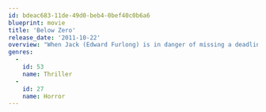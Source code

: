 ```yaml
---
id: bdeac683-11de-49d0-beb4-0bef40c0b6a6
blueprint: movie
title: 'Below Zero'
release_date: '2011-10-22'
overview: "When Jack (Edward Furlong) is in danger of missing a deadline, his manager orders him to take whatever measures are needed to complete his screenplay. Jack locks himself in a slaughterhouse freezer but discovers that his inner demons are keeping him company. Despite the cold, Jack's imagination is red-hot as he concocts the story of Frank (Furlong), a tow truck driver who's locked in a fridge with the dying victim of a serial killer."
genres:
  -
    id: 53
    name: Thriller
  -
    id: 27
    name: Horror
---
```

